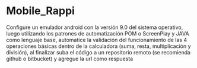 # Mobile_Rappi
Configure un emulador android con la versión 9.0 del sistema operativo, luego utilizando los patrones de automatización POM o ScreenPlay y JAVA como lenguaje base, automatice la validación del funcionamiento de las 4 operaciones básicas dentro de la calculadora (suma, resta, multiplicación y división), al finalizar suba el código a un repositorio remoto (se recomienda github o bitbucket) y agregue la url como respuesta
